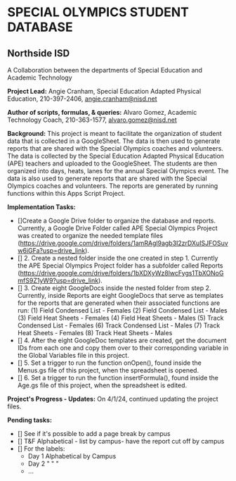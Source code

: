 # SPECIAL OLYMPICS STUDENT DATABASE
## Northside ISD
A Collaboration between the departments of Special Education and Academic Technology

**Project Lead:** Angie Cranham, Special Education Adapted Physical Education, 210-397-2406, [angie.cranham\@nisd.net](mailto:angie.cranham@nisd.net)

**Author of scripts, formulas, & queries:** Alvaro Gomez, Academic Technology Coach, 210-363-1577, [alvaro.gomez\@nisd.net](mailto:alvaro.gomez@nisd.net)

**Background:** This project is meant to facilitate the organization of student data that is collected in a GoogleSheet. The data is then used to generate reports that are shared with the Special Olympics coaches and volunteers. The data is collected by the Special Education Adapted Physical Education (APE) teachers and uploaded to the GoogleSheet. The students are then organized into days, heats, lanes for the annual Special Olympics event. The data is also used to generate reports that are shared with the Special Olympics coaches and volunteers. The reports are generated by running functions within this Apps Script Project.

**Implementation Tasks:**
- []Create a Google Drive folder to organize the database and reports. Currently, a Google Drive Folder called APE Special Olympics Project was created to organize the needed template files (https://drive.google.com/drive/folders/1amRAgl9agb3I2zrDXuISJFOSuvw6iGFa?usp=drive_link).
- [] 2. Create a nested folder inside the one created in step 1. Currently the APE Special Olympics Project folder has a subfolder called Reports (https://drive.google.com/drive/folders/1bXDXyWz8lwcFygs1TbXONoGmfS9Z1yW9?usp=drive_link).
- [] 3. Create eight GoogleDocs inside the nested folder from step 2. Currently, inside Reports are eight GoogleDocs that serve as templates for the reports that are generated when their associated functions are run:
    (1) Field Condensed List - Females
    (2) Field Condensed List - Males
    (3) Field Heat Sheets - Females
    (4) Field Heat Sheets - Males
    (5) Track Condensed List - Females
    (6) Track Condensed List - Males
    (7) Track Heat Sheets - Females
    (8) Track Heat Sheets - Males
- [] 4. After the eight GoogleDoc templates are created, get the document IDs from each one and copy them over to their corresponding variable in the Global Variables file in this project.
- [] 5. Set a trigger to run the function onOpen(), found inside the Menus.gs file of this project, when the spreadsheet is opened.
- [] 6. Set a trigger to run the function insertFormula(), found inside the Age.gs file of this project, when the spreadsheet is edited.

**Project's Progress - Updates:**
On 4/1/24, continued updating the project files.

**Pending tasks:**

- [] See if it's possible to add a page break by campus
- [] T&F Alphabetical - list by campus- have the report cut off by campus
- [] For the labels:
    * Day 1 Alphabetical by Campus
    * Day 2 "             "   "
    * ...
